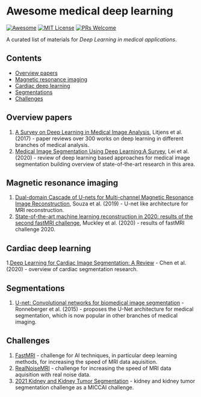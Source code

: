 # Awesome medical deep learning

[![Awesome](https://cdn.rawgit.com/sindresorhus/awesome/d7305f38d29fed78fa85652e3a63e154dd8e8829/media/badge.svg)](https://github.com/sindresorhus/awesome) [![MIT License](https://img.shields.io/badge/license-MIT-brightgreen.svg)](https://opensource.org/licenses/MIT)
[![PRs Welcome](https://img.shields.io/badge/PRs-welcome-brightgreen.svg)](http://makeapullrequest.com)

A curated list of materials for *Deep Learning in medical applications*.

## Contents

- [Overview papers](#overview-papers)
- [Magnetic resonance imaging](#magnetic-resonance-imaging)
- [Cardiac deep learning](#cardiac-deep-learning)
- [Segmentations](#segmentations)
- [Challenges](#challenges)

## Overview papers
1. [A Survey on Deep Learning in Medical Image Analysis](https://arxiv.org/pdf/1702.05747.pdf), Litjens et al. (2017) - paper reviews over 300 works on deep learning in different branches of medical analysis.
2. [Medical Image Segmentation Using Deep Learning:A Survey](https://arxiv.org/pdf/2009.13120.pdf), Lei et al. (2020) - review of deep learning based approaches for medical image segmentation building overview of state-of-the-art research in this area.

## Magnetic resonance imaging
1. [Dual-domain Cascade of U-nets for Multi-channel Magnetic Resonance Image Reconstruction](https://arxiv.org/pdf/1911.01458.pdf), Souza et al. (2019) - U-net like architecture for MRI reconstruction.
2. [State-of-the-art machine learning reconstruction in 2020: results of the second fastMRI challenge](https://arxiv.org/pdf/2012.06318.pdf), Muckley et al. (2020) - results of fastMRI challenge 2020.

## Cardiac deep learning
1.[Deep Learning for Cardiac Image Segmentation: A Review](https://www.frontiersin.org/articles/10.3389/fcvm.2020.00025/full) - Chen et al. (2020) - overview of cardiac segmentation research.

## Segmentations
1. [U-net: Convolutional networks for biomedical image segmentation](https://arxiv.org/pdf/1505.04597.pdf) - Ronneberger et al. (2015) - proposes the U-Net architecture for medical segmentation, which is now popular in other branches of medical imaging.

## Challenges
1. [FastMRI](https://fastmri.org/) - challenge for AI techniques, in particular deep learning methods, for increasing the speed of MRI data aquisition.
2. [RealNoiseMRI](https://realnoisemri.grand-challenge.org/) - challenge for increasing the speed of MRI data aquisition with real noise data.
3. [2021 Kidney and Kidney Tumor Segmentation](https://zenodo.org/record/4674397#.YJ07POvRZQI) - kidney and kidney tumor segmentation challenge as a MICCAI challenge.
